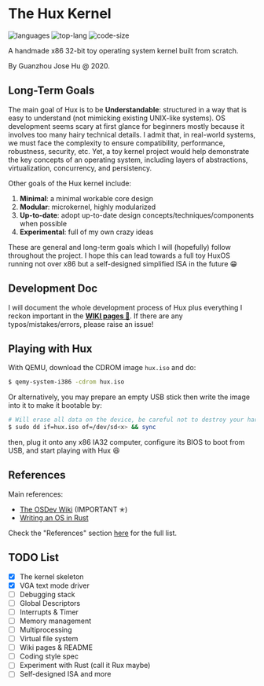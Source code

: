 # The Hux Kernel

![languages](https://img.shields.io/github/languages/count/hgz12345ssdlh/hux-kernel?color=blue)
![top-lang](https://img.shields.io/github/languages/top/hgz12345ssdlh/hux-kernel?color=orange)
![code-size](https://img.shields.io/github/languages/code-size/hgz12345ssdlh/hux-kernel?color=lightgrey)

A handmade x86 32-bit toy operating system kernel built from scratch.

By Guanzhou Jose Hu @ 2020.


## Long-Term Goals

The main goal of Hux is to be **Understandable**: structured in a way that is easy to understand (not mimicking existing UNIX-like systems). OS development seems scary at first glance for beginners mostly because it involves too many hairy technical details. I admit that, in real-world systems, we must face the complexity to ensure compatibility, performance, robustness, security, etc. Yet, a toy kernel project would help demonstrate the key concepts of an operating system, including layers of abstractions, virtualization, concurrency, and persistency.

Other goals of the Hux kernel include:

1. **Minimal**: a minimal workable core design
2. **Modular**: microkernel, highly modularized
3. **Up-to-date**: adopt up-to-date design concepts/techniques/components when possible
4. **Experimental**: full of my own crazy ideas

These are general and long-term goals which I will (hopefully) follow throughout the project. I hope this can lead towards a full toy HuxOS running not over x86 but a self-designed simplified ISA in the future 😁


## Development Doc

I will document the whole development process of Hux plus everything I reckon important in the [**WIKI pages 📝**](https://github.com/hgz12345ssdlh/hux-kernel/wiki). If there are any typos/mistakes/errors, please raise an issue!


## Playing with Hux

With QEMU, download the CDROM image `hux.iso` and do:

```bash
$ qemy-system-i386 -cdrom hux.iso
```

Or alternatively, you may prepare an empty USB stick then write the image into it to make it bootable by:

```bash
# Will erase all data on the device, be careful not to destroy your hard disk!
$ sudo dd if=hux.iso of=/dev/sd<x> && sync
```

then, plug it onto any x86 IA32 computer, configure its BIOS to boot from USB, and start playing with Hux 😆


## References

Main references:

- [The OSDev Wiki](https://wiki.osdev.org/) (IMPORTANT ✭)
- [Writing an OS in Rust](https://os.phil-opp.com/)

Check the "References" section [here](https://github.com/hgz12345ssdlh/hux-kernel/wiki/1.-Prerequisite-Readings) for the full list.


## TODO List

- [x] The kernel skeleton
- [x] VGA text mode driver
- [ ] Debugging stack
- [ ] Global Descriptors
- [ ] Interrupts & Timer
- [ ] Memory management
- [ ] Multiprocessing
- [ ] Virtual file system
- [ ] Wiki pages & README
- [ ] Coding style spec
- [ ] Experiment with Rust (call it Rux maybe)
- [ ] Self-designed ISA and more
